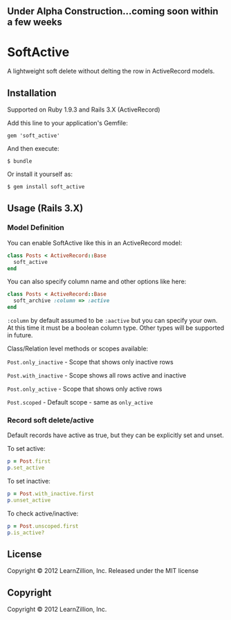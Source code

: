 ## Under Alpha Construction...coming soon within a few weeks

# SoftActive

A lightweight soft delete without delting the row in ActiveRecord models. 

## Installation

Supported on Ruby 1.9.3 and Rails 3.X (ActiveRecord)

Add this line to your application's Gemfile:

    gem 'soft_active'

And then execute:

    $ bundle

Or install it yourself as:

    $ gem install soft_active

## Usage (Rails 3.X)

### Model Definition

You can enable SoftActive like this in an ActiveRecord model:

```ruby
class Posts < ActiveRecord::Base
  soft_active 
end
```

You can also specify column name and other options like here:
```ruby
class Posts < ActiveRecord::Base
  soft_archive :column => :active
end
```

`:column` by default assumed to be `:aactive` but you can specify your own. At this time it must be a boolean column type. Other types will be supported in future.

Class/Relation level methods or scopes available:

`Post.only_inactive` - Scope that shows only inactive rows

`Post.with_inactive` - Scope shows all rows active and inactive

`Post.only_active` - Scope that shows only active rows

`Post.scoped` - Default scope - same as `only_active`


### Record soft delete/active

Default records have active as true, but they can be explicitly set and unset.

To set active:

```ruby
p = Post.first
p.set_active
```

To set inactive:

```ruby
p = Post.with_inactive.first
p.unset_active
```

To check active/inactive:

```ruby
p = Post.unscoped.first
p.is_active?
```

## License
Copyright © 2012 LearnZillion, Inc. Released under the MIT license

## Copyright
Copyright © 2012 LearnZillion, Inc.
